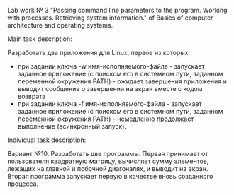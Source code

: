 Lab work № 3 "Passing command line parameters to the program. Working with processes. Retrieving system information." of Basics of computer architecture and operating systems.

Main task description:

Разработать два приложения для Linux, первое из которых:
* при задании ключа -w имя-исполняемого-файла - запускает заданное приложение (с поиском его в системном пути, заданном переменной окружения PATH) - ожидает завершения приложения и выводит сообщение о завершении на экран вместе с кодом возврата 
* при задании ключа -f имя-исполняемого-файла - запускает заданное приложение (с поиском его в системном пути, заданном переменной окружения PATH) - немедленно продолжает выполнение (асинхронный запуск).

Individual task description:

Вариант №10.
Разработать две программы. Первая принимает от пользователя квадратную матрицу, вычисляет сумму элементов, лежащих на главной и побочной диагоналях, и выводит на экран. Вторая программа запускает первую в качестве вновь созданного процесса.
